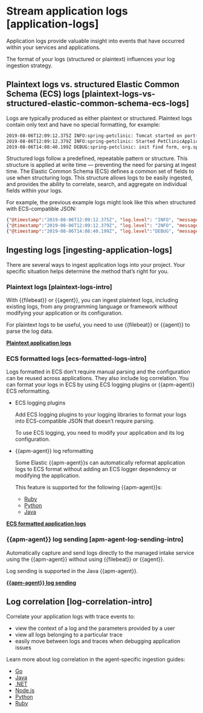 # Stream application logs [application-logs]

Application logs provide valuable insight into events that have occurred within your services and applications.

The format of your logs (structured or plaintext) influences your log ingestion strategy.


## Plaintext logs vs. structured Elastic Common Schema (ECS) logs [plaintext-logs-vs-structured-elastic-common-schema-ecs-logs]

Logs are typically produced as either plaintext or structured. Plaintext logs contain only text and have no special formatting, for example:

```txt
2019-08-06T12:09:12.375Z INFO:spring-petclinic: Tomcat started on port(s): 8080 (http) with context path, org.springframework.boot.web.embedded.tomcat.TomcatWebServer
2019-08-06T12:09:12.379Z INFO:spring-petclinic: Started PetClinicApplication in 7.095 seconds (JVM running for 9.082), org.springframework.samples.petclinic.PetClinicApplication
2019-08-06T14:08:40.199Z DEBUG:spring-petclinic: init find form, org.springframework.samples.petclinic.owner.OwnerController
```

Structured logs follow a predefined, repeatable pattern or structure. This structure is applied at write time — preventing the need for parsing at ingest time. The Elastic Common Schema (ECS) defines a common set of fields to use when structuring logs. This structure allows logs to be easily ingested, and provides the ability to correlate, search, and aggregate on individual fields within your logs.

For example, the previous example logs might look like this when structured with ECS-compatible JSON:

```json
{"@timestamp":"2019-08-06T12:09:12.375Z", "log.level": "INFO", "message":"Tomcat started on port(s): 8080 (http) with context path ''", "service.name":"spring-petclinic","process.thread.name":"restartedMain","log.logger":"org.springframework.boot.web.embedded.tomcat.TomcatWebServer"}
{"@timestamp":"2019-08-06T12:09:12.379Z", "log.level": "INFO", "message":"Started PetClinicApplication in 7.095 seconds (JVM running for 9.082)", "service.name":"spring-petclinic","process.thread.name":"restartedMain","log.logger":"org.springframework.samples.petclinic.PetClinicApplication"}
{"@timestamp":"2019-08-06T14:08:40.199Z", "log.level":"DEBUG", "message":"init find form", "service.name":"spring-petclinic","process.thread.name":"http-nio-8080-exec-8","log.logger":"org.springframework.samples.petclinic.owner.OwnerController","transaction.id":"28b7fb8d5aba51f1","trace.id":"2869b25b5469590610fea49ac04af7da"}
```


## Ingesting logs [ingesting-application-logs]

There are several ways to ingest application logs into your project. Your specific situation helps determine the method that’s right for you.


### Plaintext logs [plaintext-logs-intro]

With {{filebeat}} or {{agent}}, you can ingest plaintext logs, including existing logs, from any programming language or framework without modifying your application or its configuration.

For plaintext logs to be useful, you need to use {{filebeat}} or {{agent}} to parse the log data.

**[Plaintext application logs](../../../solutions/observability/logs/plaintext-application-logs.md)**


### ECS formatted logs [ecs-formatted-logs-intro]

Logs formatted in ECS don’t require manual parsing and the configuration can be reused across applications. They also include log correlation. You can format your logs in ECS by using ECS logging plugins or {{apm-agent}} ECS reformatting.

* ECS logging plugins

    Add ECS logging plugins to your logging libraries to format your logs into ECS-compatible JSON that doesn’t require parsing.

    To use ECS logging, you need to modify your application and its log configuration.

* {{apm-agent}} log reformatting

    Some Elastic {{apm-agent}}s can automatically reformat application logs to ECS format without adding an ECS logger dependency or modifying the application.

    This feature is supported for the following {{apm-agent}}s:

    * [Ruby](https://www.elastic.co/guide/en/apm/agent/ruby/current/configuration.html#config-log-ecs-formatting)
    * [Python](https://www.elastic.co/guide/en/apm/agent/python/current/logs.html#log-reformatting)
    * [Java](https://www.elastic.co/guide/en/apm/agent/java/current/logs.html#log-reformatting)


**[ECS formatted application logs](../../../solutions/observability/logs/ecs-formatted-application-logs.md)**


### {{apm-agent}} log sending [apm-agent-log-sending-intro]

Automatically capture and send logs directly to the managed intake service using the {{apm-agent}} without using {{filebeat}} or {{agent}}.

Log sending is supported in the Java {{apm-agent}}.

**[{{apm-agent}} log sending](../../../solutions/observability/logs/apm-agent-log-sending.md)**


## Log correlation [log-correlation-intro]

Correlate your application logs with trace events to:

* view the context of a log and the parameters provided by a user
* view all logs belonging to a particular trace
* easily move between logs and traces when debugging application issues

Learn more about log correlation in the agent-specific ingestion guides:

* [Go](https://www.elastic.co/guide/en/apm/agent/go/current/logs.html)
* [Java](https://www.elastic.co/guide/en/apm/agent/java/current/logs.html#log-correlation-ids)
* [.NET](https://www.elastic.co/guide/en/apm/agent/dotnet/current/log-correlation.html)
* [Node.js](https://www.elastic.co/guide/en/apm/agent/nodejs/current/log-correlation.html)
* [Python](https://www.elastic.co/guide/en/apm/agent/python/current/logs.html#log-correlation-ids)
* [Ruby](https://www.elastic.co/guide/en/apm/agent/ruby/current/log-correlation.html)
